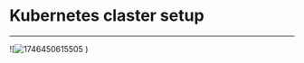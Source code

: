 # Kubernetes claster setup 
****************************
![![1746450615505](https://github.com/user-attachments/assets/dde82b9b-8bf9-4fd0-af05-7e774a03d2f0)
)
